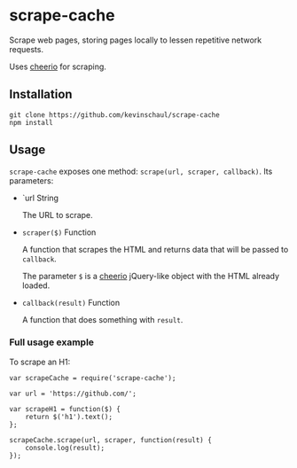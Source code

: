 # scrape-cache

Scrape web pages, storing pages locally to lessen repetitive network requests.

Uses [cheerio](https://github.com/cheeriojs/cheerio) for scraping.

## Installation

    git clone https://github.com/kevinschaul/scrape-cache
    npm install

## Usage

`scrape-cache` exposes one method: `scrape(url, scraper, callback)`.
Its parameters:

* `url String

    The URL to scrape.

* `scraper($)` Function

    A function that scrapes the HTML and returns data that will be
    passed to `callback`.

    The parameter `$` is a [cheerio](https://github.com/cheeriojs/cheerio)
    jQuery-like object with the HTML already loaded.

* `callback(result)` Function

    A function that does something with `result`.


### Full usage example

To scrape an H1:

    var scrapeCache = require('scrape-cache');

    var url = 'https://github.com/';

    var scrapeH1 = function($) {
        return $('h1').text();
    };

    scrapeCache.scrape(url, scraper, function(result) {
        console.log(result);
    });

